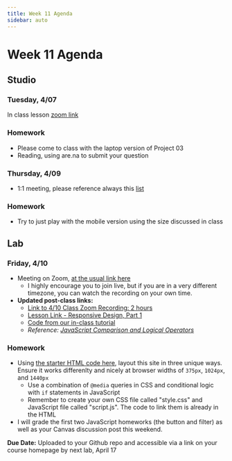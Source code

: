 ```yaml
---
title: Week 11 Agenda
sidebar: auto
---
```


# Week 11 Agenda

## Studio

### Tuesday, 4/07

In class lesson [zoom link](https://NewSchool.zoom.us/j/832466251)

### Homework

- Please come to class with the laptop version of Project 03
- Reading, using are.na to submit your question

### Thursday, 4/09

- 1:1 meeting, please reference always this [list](https://docs.google.com/document/d/1ZGfUVxVYqXkTQdXlLVycwDadLDNuwlLrpaY1_ll6zCQ/edit)

### Homework

- Try to just play with the mobile version using the size discussed in class

## Lab

### Friday, 4/10

- Meeting on Zoom, [at the usual link here](https://NewSchool.zoom.us/j/6890998105)
  - I highly encourage you to join live, but if you are in a very different timezone, you can watch the recording on your own time.
- <b>Updated post-class links:</b>
  - [Link to 4/10 Class Zoom Recording: 2 hours](https://NewSchool.zoom.us/rec/share/18h2JL7g9WhIetbNsVjQX7AsQ6i7aaa8gyUerPsIyx1ZP3bRL93klNmsWJb31Nqd?startTime=1586548892000)
  - [Lesson Link - Responsive Design, Part 1](../lessons/lab/lesson-11)
  - [Code from our in-class tutorial](https://github.com/AndrewLevinson/symmetrical-octo-potato/tree/master/lab/week-11/in-class-example)
  - <i>Reference: [JavaScript Comparison and Logical Operators
    ](https://www.w3schools.com/js/js_comparisons.asp)</i>

### Homework

- Using [the starter HTML code here](https://github.com/AndrewLevinson/symmetrical-octo-potato/tree/master/lab/week-11/starter.html), layout this site in three unique ways. Ensure it works differenlty and nicely at browser widths of `375px`, `1024px`, and `1440px`
  - Use a combination of `@media` queries in CSS and conditional logic with `if` statements in JavaScript
  - Remember to create your own CSS file called "style.css" and JavaScript file called "script.js". The code to link them is already in the HTML
- I will grade the first two JavaScript homeworks (the button and filter) as well as your Canvas discussion post this weekend.

<b>Due Date:</b> Uploaded to your Github repo and accessible via a link on your course homepage by next lab, April 17
